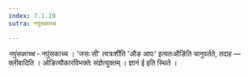 ```yaml
---
index: 7.1.19
sutra: नपुंसकाच्च

---
```

_नपुंसकाच्च_ - नपुंसकाच्च । 'जसः सी' त्यत्रःशी॑ति 'औङ आपः' इत्यतःऔङि॑ति चानुवर्तते, तदाह — क्लीबादिति । ओङित्यौकारविभक्तेः संज्ञेत्युक्तम् । ज्ञानं ई इति स्थिते ।